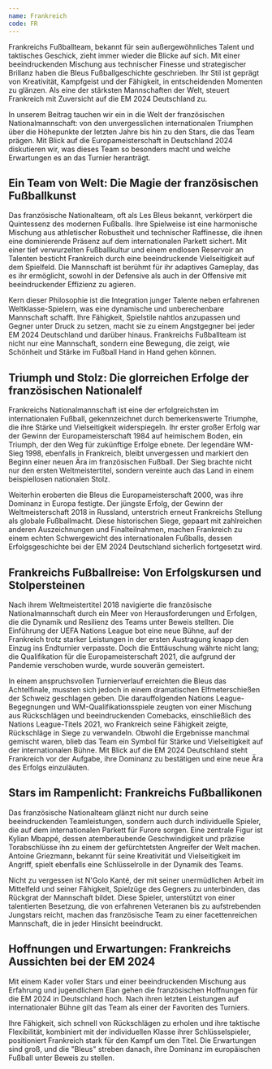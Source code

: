 ```yaml
---
name: Frankreich
code: FR
---
```


Frankreichs Fußballteam, bekannt für sein außergewöhnliches Talent und taktisches Geschick, zieht immer wieder die Blicke auf sich. Mit einer beeindruckenden Mischung aus technischer Finesse und strategischer Brillanz haben die Bleus Fußballgeschichte geschrieben. Ihr Stil ist geprägt von Kreativität, Kampfgeist und der Fähigkeit, in entscheidenden Momenten zu glänzen. Als eine der stärksten Mannschaften der Welt, steuert Frankreich mit Zuversicht auf die EM 2024 Deutschland zu. 

In unserem Beitrag tauchen wir ein in die Welt der französischen Nationalmannschaft: von den unvergesslichen internationalen Triumphen über die Höhepunkte der letzten Jahre bis hin zu den Stars, die das Team prägen. Mit Blick auf die Europameisterschaft in Deutschland 2024 diskutieren wir, was dieses Team so besonders macht und welche Erwartungen es an das Turnier heranträgt.


## Ein Team von Welt: Die Magie der französischen Fußballkunst

Das französische Nationalteam, oft als Les Bleus bekannt, verkörpert die Quintessenz des modernen Fußballs. Ihre Spielweise ist eine harmonische Mischung aus athletischer Robustheit und technischer Raffinesse, die ihnen eine dominierende Präsenz auf dem internationalen Parkett sichert. Mit einer tief verwurzelten Fußballkultur und einem endlosen Reservoir an Talenten besticht Frankreich durch eine beeindruckende Vielseitigkeit auf dem Spielfeld. Die Mannschaft ist berühmt für ihr adaptives Gameplay, das es ihr ermöglicht, sowohl in der Defensive als auch in der Offensive mit beeindruckender Effizienz zu agieren. 

Kern dieser Philosophie ist die Integration junger Talente neben erfahrenen Weltklasse-Spielern, was eine dynamische und unberechenbare Mannschaft schafft. Ihre Fähigkeit, Spielstile nahtlos anzupassen und Gegner unter Druck zu setzen, macht sie zu einem Angstgegner bei jeder EM 2024 Deutschland und darüber hinaus. Frankreichs Fußballteam ist nicht nur eine Mannschaft, sondern eine Bewegung, die zeigt, wie Schönheit und Stärke im Fußball Hand in Hand gehen können.


## Triumph und Stolz: Die glorreichen Erfolge der französischen Nationalelf

Frankreichs Nationalmannschaft ist eine der erfolgreichsten im internationalen Fußball, gekennzeichnet durch bemerkenswerte Triumphe, die ihre Stärke und Vielseitigkeit widerspiegeln. Ihr erster großer Erfolg war der Gewinn der Europameisterschaft 1984 auf heimischem Boden, ein Triumph, der den Weg für zukünftige Erfolge ebnete. Der legendäre WM-Sieg 1998, ebenfalls in Frankreich, bleibt unvergessen und markiert den Beginn einer neuen Ära im französischen Fußball. Der Sieg brachte nicht nur den ersten Weltmeistertitel, sondern vereinte auch das Land in einem beispiellosen nationalen Stolz. 

Weiterhin eroberten die Bleus die Europameisterschaft 2000, was ihre Dominanz in Europa festigte. Der jüngste Erfolg, der Gewinn der Weltmeisterschaft 2018 in Russland, unterstrich erneut Frankreichs Stellung als globale Fußballmacht. Diese historischen Siege, gepaart mit zahlreichen anderen Auszeichnungen und Finalteilnahmen, machen Frankreich zu einem echten Schwergewicht des internationalen Fußballs, dessen Erfolgsgeschichte bei der EM 2024 Deutschland sicherlich fortgesetzt wird.


## Frankreichs Fußballreise: Von Erfolgskursen und Stolpersteinen

Nach ihrem Weltmeistertitel 2018 navigierte die französische Nationalmannschaft durch ein Meer von Herausforderungen und Erfolgen, die die Dynamik und Resilienz des Teams unter Beweis stellten. Die Einführung der UEFA Nations League bot eine neue Bühne, auf der Frankreich trotz starker Leistungen in der ersten Austragung knapp den Einzug ins Endturnier verpasste. Doch die Enttäuschung währte nicht lang; die Qualifikation für die Europameisterschaft 2021, die aufgrund der Pandemie verschoben wurde, wurde souverän gemeistert. 

In einem anspruchsvollen Turnierverlauf erreichten die Bleus das Achtelfinale, mussten sich jedoch in einem dramatischen Elfmeterschießen der Schweiz geschlagen geben. Die darauffolgenden Nations League-Begegnungen und WM-Qualifikationsspiele zeugten von einer Mischung aus Rückschlägen und beeindruckenden Comebacks, einschließlich des Nations League-Titels 2021, wo Frankreich seine Fähigkeit zeigte, Rückschläge in Siege zu verwandeln. Obwohl die Ergebnisse manchmal gemischt waren, blieb das Team ein Symbol für Stärke und Vielseitigkeit auf der internationalen Bühne. Mit Blick auf die EM 2024 Deutschland steht Frankreich vor der Aufgabe, ihre Dominanz zu bestätigen und eine neue Ära des Erfolgs einzuläuten.


## Stars im Rampenlicht: Frankreichs Fußballikonen

Das französische Nationalteam glänzt nicht nur durch seine beeindruckenden Teamleistungen, sondern auch durch individuelle Spieler, die auf dem internationalen Parkett für Furore sorgen. Eine zentrale Figur ist Kylian Mbappé, dessen atemberaubende Geschwindigkeit und präzise Torabschlüsse ihn zu einem der gefürchtetsten Angreifer der Welt machen. Antoine Griezmann, bekannt für seine Kreativität und Vielseitigkeit im Angriff, spielt ebenfalls eine Schlüsselrolle in der Dynamik des Teams. 

Nicht zu vergessen ist N'Golo Kanté, der mit seiner unermüdlichen Arbeit im Mittelfeld und seiner Fähigkeit, Spielzüge des Gegners zu unterbinden, das Rückgrat der Mannschaft bildet. Diese Spieler, unterstützt von einer talentierten Besetzung, die von erfahrenen Veteranen bis zu aufstrebenden Jungstars reicht, machen das französische Team zu einer facettenreichen Mannschaft, die in jeder Hinsicht beeindruckt.


## Hoffnungen und Erwartungen: Frankreichs Aussichten bei der EM 2024

Mit einem Kader voller Stars und einer beeindruckenden Mischung aus Erfahrung und jugendlichem Elan gehen die französischen Hoffnungen für die EM 2024 in Deutschland hoch. Nach ihren letzten Leistungen auf internationaler Bühne gilt das Team als einer der Favoriten des Turniers. 

Ihre Fähigkeit, sich schnell von Rückschlägen zu erholen und ihre taktische Flexibilität, kombiniert mit der individuellen Klasse ihrer Schlüsselspieler, positioniert Frankreich stark für den Kampf um den Titel. Die Erwartungen sind groß, und die "Bleus" streben danach, ihre Dominanz im europäischen Fußball unter Beweis zu stellen.
